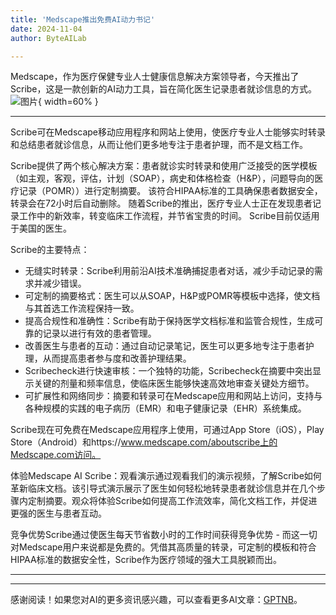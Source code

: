 ```yaml
---
title: 'Medscape推出免费AI动力书记'
date: 2024-11-04
author: ByteAILab

---
```


Medscape，作为医疗保健专业人士健康信息解决方案领导者，今天推出了Scribe，这是一款创新的AI动力工具，旨在简化医生记录患者就诊信息的方式。![图片](https://ai-techpark.com/wp-content/uploads/2024/10/Medscape-960x540.jpg){ width=60% }

---
 Scribe可在Medscape移动应用程序和网站上使用，使医疗专业人士能够实时转录和总结患者就诊信息，从而让他们更多地专注于患者护理，而不是文档工作。

Scribe提供了两个核心解决方案：患者就诊实时转录和使用广泛接受的医学模板（如主观，客观，评估，计划（SOAP），病史和体格检查（H&P），问题导向的医疗记录（POMR））进行定制摘要。 该符合HIPAA标准的工具确保患者数据安全，转录会在72小时后自动删除。 随着Scribe的推出，医疗专业人士正在发现患者记录工作中的新效率，转变临床工作流程，并节省宝贵的时间。 Scribe目前仅适用于美国的医生。

Scribe的主要特点：
- 无缝实时转录：Scribe利用前沿AI技术准确捕捉患者对话，减少手动记录的需求并减少错误。
- 可定制的摘要格式：医生可以从SOAP，H&P或POMR等模板中选择，使文档与其首选工作流程保持一致。
- 提高合规性和准确性：Scribe有助于保持医学文档标准和监管合规性，生成可靠的记录以进行有效的患者管理。
- 改善医生与患者的互动：通过自动记录笔记，医生可以更多地专注于患者护理，从而提高患者参与度和改善护理结果。
- Scribecheck进行快速审核：一个独特的功能，Scribecheck在摘要中突出显示关键的剂量和频率信息，使临床医生能够快速高效地审查关键处方细节。
- 可扩展性和网络同步：摘要和转录可在Medscape应用和网站上访问，支持与各种规模的实践的电子病历（EMR）和电子健康记录（EHR）系统集成。

Scribe现在可免费在Medscape应用程序上使用，可通过App Store（iOS），Play Store（Android）和https://www.medscape.com/aboutscribe上的Medscape.com访问。

体验Medscape AI Scribe：观看演示通过观看我们的演示视频，了解Scribe如何革新临床文档。该引导式演示展示了医生如何轻松地转录患者就诊信息并在几个步骤内定制摘要。观众将体验Scribe如何提高工作流效率，简化文档工作，并促进更强的医生与患者互动。

竞争优势Scribe通过使医生每天节省数小时的工作时间获得竞争优势 - 而这一切对Medscape用户来说都是免费的。凭借其高质量的转录，可定制的模板和符合HIPAA标准的数据安全性，Scribe作为医疗领域的强大工具脱颖而出。

---
---
感谢阅读！如果您对AI的更多资讯感兴趣，可以查看更多AI文章：[GPTNB](https://gptnb.com)。
